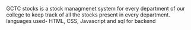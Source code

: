 GCTC stocks is a  stock managmenet system for every department of our college to keep track of all the stocks present in every department. languages used- HTML, CSS, Javascript and sql for backend
